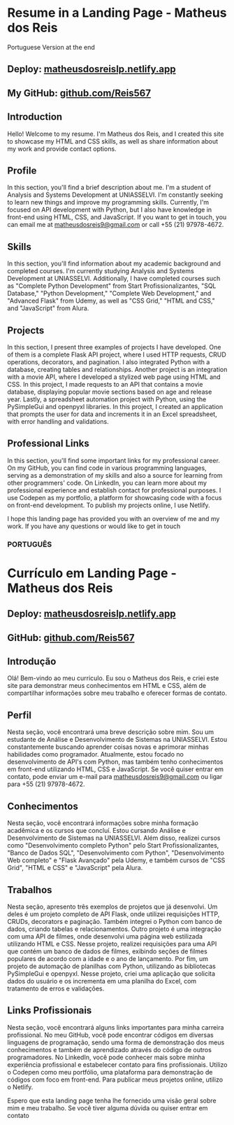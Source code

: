 # Resume in a Landing Page - Matheus dos Reis
Portuguese Version at the end


## Deploy: [matheusdosreislp.netlify.app](https://matheusdosreislp.netlify.app/#)
## My  GitHub: [github.com/Reis567](https://github.com/Reis567)

## Introduction

Hello! Welcome to my resume. I'm Matheus dos Reis, and I created this site to showcase my HTML and CSS skills, as well as share information about my work and provide contact options.

## Profile

In this section, you'll find a brief description about me. I'm a student of Analysis and Systems Development at UNIASSELVI. I'm constantly seeking to learn new things and improve my programming skills. Currently, I'm focused on API development with Python, but I also have knowledge in front-end using HTML, CSS, and JavaScript. If you want to get in touch, you can email me at matheusdosreis9@gmail.com or call +55 (21) 97978-4672.

## Skills

In this section, you'll find information about my academic background and completed courses. I'm currently studying Analysis and Systems Development at UNIASSELVI. Additionally, I have completed courses such as "Complete Python Development" from Start Profissionalizantes, "SQL Database," "Python Development," "Complete Web Development," and "Advanced Flask" from Udemy, as well as "CSS Grid," "HTML and CSS," and "JavaScript" from Alura.

## Projects

In this section, I present three examples of projects I have developed. One of them is a complete Flask API project, where I used HTTP requests, CRUD operations, decorators, and pagination. I also integrated Python with a database, creating tables and relationships. Another project is an integration with a movie API, where I developed a stylized web page using HTML and CSS. In this project, I made requests to an API that contains a movie database, displaying popular movie sections based on age and release year. Lastly, a spreadsheet automation project with Python, using the PySimpleGui and openpyxl libraries. In this project, I created an application that prompts the user for data and increments it in an Excel spreadsheet, with error handling and validations.

## Professional Links

In this section, you'll find some important links for my professional career. On my GitHub, you can find code in various programming languages, serving as a demonstration of my skills and also a source for learning from other programmers' code. On LinkedIn, you can learn more about my professional experience and establish contact for professional purposes. I use Codepen as my portfolio, a platform for showcasing code with a focus on front-end development. To publish my projects online, I use Netlify.

I hope this landing page has provided you with an overview of me and my work. If you have any questions or would like to get in touch



### PORTUGUÊS
# Currículo em Landing Page - Matheus dos Reis

## Deploy: [matheusdosreislp.netlify.app](https://matheusdosreislp.netlify.app/#)
## GitHub: [github.com/Reis567](https://github.com/Reis567)

## Introdução

Olá! Bem-vindo ao meu curriculo. Eu sou o Matheus dos Reis, e criei este site para demonstrar meus conhecimentos em HTML e CSS, além de compartilhar informações sobre meu trabalho e oferecer formas de contato.

## Perfil

Nesta seção, você encontrará uma breve descrição sobre mim. Sou um estudante de Análise e Desenvolvimento de Sistemas na UNIASSELVI. Estou constantemente buscando aprender coisas novas e aprimorar minhas habilidades como programador. Atualmente, estou focado no desenvolvimento de API's com Python, mas também tenho conhecimentos em front-end utilizando HTML, CSS e JavaScript. Se você quiser entrar em contato, pode enviar um e-mail para matheusdosreis9@gmail.com ou ligar para +55 (21) 97978-4672.

## Conhecimentos

Nesta seção, você encontrará informações sobre minha formação acadêmica e os cursos que concluí. Estou cursando Análise e Desenvolvimento de Sistemas na UNIASSELVI. Além disso, realizei cursos como "Desenvolvimento completo Python" pelo Start Profissionalizantes, "Banco de Dados SQL", "Desenvolvimento com Python", "Desenvolvimento Web completo" e "Flask Avançado" pela Udemy, e também cursos de "CSS Grid", "HTML e CSS" e "JavaScript" pela Alura.

## Trabalhos

Nesta seção, apresento três exemplos de projetos que já desenvolvi. Um deles é um projeto completo de API Flask, onde utilizei requisições HTTP, CRUDs, decorators e paginação. Também integrei o Python com banco de dados, criando tabelas e relacionamentos. Outro projeto é uma integração com uma API de filmes, onde desenvolvi uma página web estilizada utilizando HTML e CSS. Nesse projeto, realizei requisições para uma API que contém um banco de dados de filmes, exibindo seções de filmes populares de acordo com a idade e o ano de lançamento. Por fim, um projeto de automação de planilhas com Python, utilizando as bibliotecas PySimpleGui e openpyxl. Nesse projeto, criei uma aplicação que solicita dados do usuário e os incrementa em uma planilha do Excel, com tratamento de erros e validações.

## Links Profissionais

Nesta seção, você encontrará alguns links importantes para minha carreira profissional. No meu GitHub, você pode encontrar códigos em diversas linguagens de programação, sendo uma forma de demonstração dos meus conhecimentos e também de aprendizado através do código de outros programadores. No LinkedIn, você pode conhecer mais sobre minha experiência profissional e estabelecer contato para fins profissionais. Utilizo o Codepen como meu portfólio, uma plataforma para demonstração de códigos com foco em front-end. Para publicar meus projetos online, utilizo o Netlify.

Espero que esta landing page tenha lhe fornecido uma visão geral sobre mim e meu trabalho. Se você tiver alguma dúvida ou quiser entrar em contato
